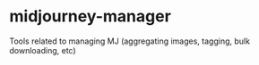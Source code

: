 # midjourney-manager

Tools related to managing MJ (aggregating images, tagging, bulk downloading, etc)
